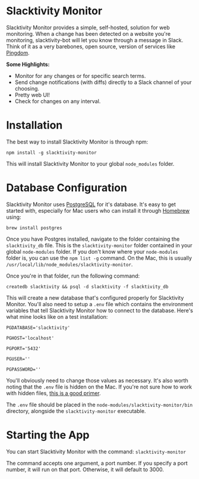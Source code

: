 # Slacktivity Monitor
Slacktivity Monitor provides a simple, self-hosted, solution for web monitoring. When a change has been detected on a website you're monitoring, slacktivity-bot will let you know through a message in Slack. Think of it as a very barebones, open source, version of services like [Pingdom](http://pingdom.com).

**Some Highlights:**
- Monitor for any changes or for specific search terms.
- Send change notifications (with diffs) directly to a Slack channel of your choosing.
- Pretty web UI!
- Check for changes on any interval.

# Installation

The best way to install Slacktivity Monitor is through npm:

`npm install -g slacktivity-monitor`

This will install Slacktivity Monitor to your global `node_modules` folder.

# Database Configuration
Slacktivity Monitor uses [PostgreSQL](https://www.postgresql.org/) for it's database. It's easy to get started with, especially for Mac users who can install it through [Homebrew](http://brew.sh/) using: 

`brew install postgres`

Once you have Postgres installed, navigate to the folder containing the `slacktivity_db` file. This is the `slacktivity-monitor` folder contained in your global `node-modules` folder. If you don't know where your `node-modules` folder is, you can use the `npm list -g` command. On the Mac, this is usually `/usr/local/lib/node_modules/slacktivity-monitor`.

Once you're in that folder, run the following command:

`createdb slacktivity && psql -d slacktivity -f slacktivity_db`

This will create a new database that's configured properly for Slacktivity Monitor. You'll also need to setup a `.env` file which contains the environment variables that tell Slacktivity Monitor how to connect to the database. Here's what mine looks like on a test installation:

`PGDATABASE='slacktivity'`

`PGHOST='localhost'`

`PGPORT='5432'`

`PGUSER=''`

`PGPASSWORD=''`

You'll obviously need to change those values as necessary. It's also worth noting that the `.env` file is hidden on the Mac. If you're not sure how to work with hidden files, [this is a good primer](http://www.macworld.co.uk/how-to/mac-software/how-show-hidden-files-in-mac-os-x-finder-funter-3520878/).

The `.env` file should be placed in the `node-modules/slacktivity-monitor/bin` directory, alongside the `slacktivity-monitor` executable.

# Starting the App

You can start Slacktivity Monitor with the command: `slacktivity-monitor`

The command accepts one argument, a port number. If you specify a port number, it will run on that port. Otherwise, it will default to 3000.



